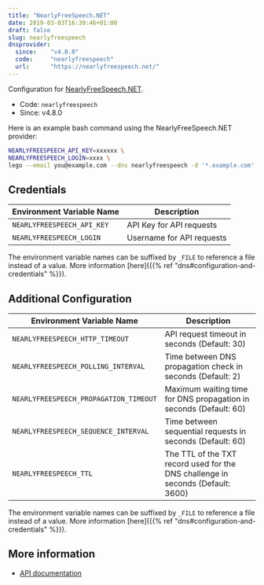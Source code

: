 ```yaml
---
title: "NearlyFreeSpeech.NET"
date: 2019-03-03T16:39:46+01:00
draft: false
slug: nearlyfreespeech
dnsprovider:
  since:    "v4.8.0"
  code:     "nearlyfreespeech"
  url:      "https://nearlyfreespeech.net/"
---
```


<!-- THIS DOCUMENTATION IS AUTO-GENERATED. PLEASE DO NOT EDIT. -->
<!-- providers/dns/nearlyfreespeech/nearlyfreespeech.toml -->
<!-- THIS DOCUMENTATION IS AUTO-GENERATED. PLEASE DO NOT EDIT. -->


Configuration for [NearlyFreeSpeech.NET](https://nearlyfreespeech.net/).


<!--more-->

- Code: `nearlyfreespeech`
- Since: v4.8.0


Here is an example bash command using the NearlyFreeSpeech.NET provider:

```bash
NEARLYFREESPEECH_API_KEY=xxxxxx \
NEARLYFREESPEECH_LOGIN=xxxx \
lego --email you@example.com --dns nearlyfreespeech -d '*.example.com' -d example.com run
```




## Credentials

| Environment Variable Name | Description |
|-----------------------|-------------|
| `NEARLYFREESPEECH_API_KEY` | API Key for API requests |
| `NEARLYFREESPEECH_LOGIN` | Username for API requests |

The environment variable names can be suffixed by `_FILE` to reference a file instead of a value.
More information [here]({{% ref "dns#configuration-and-credentials" %}}).


## Additional Configuration

| Environment Variable Name | Description |
|--------------------------------|-------------|
| `NEARLYFREESPEECH_HTTP_TIMEOUT` | API request timeout in seconds (Default: 30) |
| `NEARLYFREESPEECH_POLLING_INTERVAL` | Time between DNS propagation check in seconds (Default: 2) |
| `NEARLYFREESPEECH_PROPAGATION_TIMEOUT` | Maximum waiting time for DNS propagation in seconds (Default: 60) |
| `NEARLYFREESPEECH_SEQUENCE_INTERVAL` | Time between sequential requests in seconds (Default: 60) |
| `NEARLYFREESPEECH_TTL` | The TTL of the TXT record used for the DNS challenge in seconds (Default: 3600) |

The environment variable names can be suffixed by `_FILE` to reference a file instead of a value.
More information [here]({{% ref "dns#configuration-and-credentials" %}}).




## More information

- [API documentation](https://members.nearlyfreespeech.net/wiki/API/Reference)

<!-- THIS DOCUMENTATION IS AUTO-GENERATED. PLEASE DO NOT EDIT. -->
<!-- providers/dns/nearlyfreespeech/nearlyfreespeech.toml -->
<!-- THIS DOCUMENTATION IS AUTO-GENERATED. PLEASE DO NOT EDIT. -->
